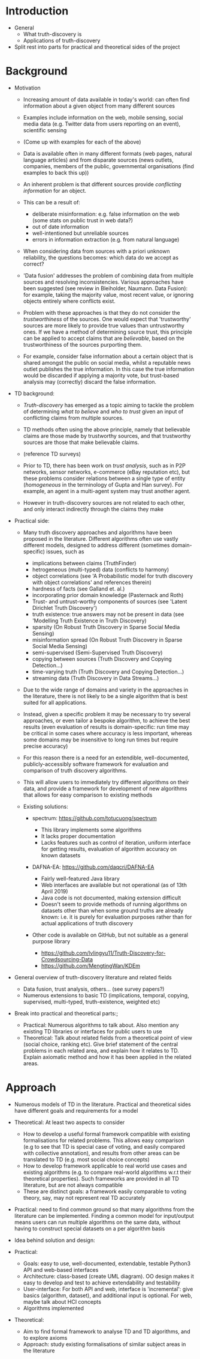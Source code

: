# Introduction
* General
    * What truth-discovery is
    * Applications of truth-discovery
* Split rest into parts for practical and theoretical sides of the project

# Background
* Motivation
    * Increasing amount of data available in today's world: can often find
      information about a given object from many different sources
    * Examples include information on the web, mobile sensing, social media
      data (e.g. Twitter data from users reporting on an event), scientific
      sensing
    * (Come up with examples for each of the above)

    * Data is available often in many different formats (web pages, natural
      language articles) and from disparate sources (news outlets, companies,
      members of the public, governmental organisations (find examples to back
      this up))

    * An inherent problem is that different sources provide *conflicting
      information* for an object.

    * This can be a result of:
        * deliberate misinformation: e.g. false information on the web (some
          stats on public trust in web data?)
        * out of date information
        * well-intentioned but unreliable sources
        * errors in information extraction (e.g. from natural language)

    * When considering data from sources with a priori unknown reliability, the
      questions becomes: which data do we accept as correct?

    * 'Data fusion' addresses the problem of combining data from multiple
      sources and resolving inconsistencies. Various approaches have been
      suggested (see review in Bleiholder, Naumann. Data Fusion): for example,
      taking the majority value, most recent value, or ignoring objects
      entirely where conflicts exist.

    * Problem with these approaches is that they do not consider the
      *trustworthiness* of the sources. One would expect that 'trustworthy'
      sources are more likely to provide true values than untrustworthy ones.
      If we have a method of determining source trust, this principle can be
      applied to accept claims that are *believable*, based on the
      trustworthiness of the sources purporting them.

    * For example, consider false information about a certain object that is
      shared amongst the public on social media, whilst a reputable news outlet
      publishes the true information. In this case the true information would
      be discarded if applying a majority vote, but trust-based analysis may
      (correctly) discard the false information.

* TD background:
    * *Truth-discovery* has emerged as a topic aiming to tackle the problem of
      determining *what to believe* and *who to trust* given an input of
      conflicting claims from multiple sources.

    * TD methods often using the above principle, namely that believable claims are
      those made by trustworthy sources, and that trustworthy sources are those
      that make believable claims.

    * (reference TD surveys)

    * Prior to TD, there has been work on *trust analysis*, such as in P2P
      networks, sensor networks, e-commerce (eBay reputation etc), but these
      problems consider relations between a single type of entity
      (*homogeneous* in the terminology of Gupta and Han survey). For example,
      an agent in a multi-agent system may trust another agent.

    * However in truth-discovery sources are not related to each other, and
      only interact indirectly through the claims they make

* Practical side:

    * Many truth discovery approaches and algorithms have been proposed in the
      literature. Different algorithms often use vastly different models,
      designed to address different (sometimes domain-specific) issues, such as
        * implications between claims (TruthFinder)
        * hetrogeneous (multi-typed) data (conflicts to harmony)
        * object correlations (see 'A Probabilistic model for truth discovery
          with object correlations' and references therein)
        * hardness of facts (see Galland et. al.)
        * incorporating prior domain knowledge (Pasternack and Roth)
        * Trust- and untrust-worthy components of sources (see 'Latent
          Dirichlet Truth Discovery')
        * truth existence: true answers may not be present in data (see
          'Modelling Truth Existence in Truth Discovery)
        * sparsity (On Robust Truth Discovery in Sparse Social Media Sensing)
        * misinformation spread (On Robust Truth Discovery in Sparse Social
          Media Sensing)
        * semi-supervised (Semi-Supervised Truth Discovery)
        * copying between sources (Truth Discovery and Copying Detection...)
        * time-varying truth (Truth Discovery and Copying Detection...)
        * streaming data (Truth Discovery in Data Streams...)

    * Due to the wide range of domains and variety in the approaches in the
      literature, there is not likely to be a single algorithm that is best
      suited for all applications.

    * Instead, given a specific problem it may be necessary to try several
      approaches, or even tailor a bespoke algorithm, to achieve the best
      results (even evaluation of results is domain-specific: run time may be
      critical in some cases where accuracy is less important, whereas some
      domains may be insensitive to long run times but require precise
      accuracy)

    * For this reason there is a need for an extendible, well-documented,
      publicly-accessibly software framework for evaluation and comparison of
      truth discovery algorithms.

    * This will allow users to immediately try different algorithms on their
      data, and provide a framework for development of new algorithms that
      allows for easy comparison to existing methods

    * Existing solutions:
        * spectrum: https://github.com/totucuong/spectrum
            * This library implements some algorithms
            * It lacks proper documentation
            * Lacks features such as control of iteration, uniform interface
              for getting results, evaluation of algorithm accuracy on known
              datasets
        * DAFNA-EA: https://github.com/daqcri/DAFNA-EA
            * Fairly well-featured Java library
            * Web interfaces are available but not operational (as of 13th
              April 2019)
            * Java code is not documented, making extension difficult
            * Doesn't seem to provide methods of running algorithms on datasets
              other than when some ground truths are already known: i.e. it is
              purely for evaluation purposes rather than for actual
              applications of truth discovery

        * Other code is available on GitHub, but not suitable as a general
          purpose library
            * https://github.com/lvlingyu11/Truth-Discovery-for-Crowdsourcing-Data
            * https://github.com/MengtingWan/KDEm

* General overview of truth-discovery literature and related fields
    * Data fusion, trust analysis, others... (see survey papers?)
    * Numerous extensions to basic TD (implications, temporal, copying,
      supervised, multi-typed, truth-existence, weighted etc)

* Break into practical and theoretical parts:;
    * Practical: Numerous algorithms to talk about. Also mention any existing
      TD libraries or interfaces for public users to use
    * Theoretical: Talk about related fields from a theoretical point of view
      (social choice, ranking etc). Give brief statement of the central
      problems in each related area, and explain how it relates to TD. Explain
      axiomatic method and how it has been applied in the related areas.

# Approach
* Numerous models of TD in the literature. Practical and theoretical sides have
  different goals and requirements for a model
* Theoretical: At least two aspects to consider
    * How to develop a useful formal framework compatible with existing
      formalisations for related problems. This allows easy comparison (e.g to
      see that TD is special case of voting, and easily compared with
      collective annotation), and results from other areas can be translated to
      TD (e.g. most social choice concepts)
    * How to develop framework applicable to real world use cases and existing
      algorithms (e.g. to compare real-world algorithms w.r.t their theoretical
      properties). Such frameworks are provided in all TD literature, but are
      not always compatible
    * These are distinct goals: a framework easily comparable to voting theory,
      say, may not represent real TD accurately
* Practical: need to find common ground so that many algorithms from the
  literature can be implemented. Finding a common model for input/output means
  users can run multiple algorithms on the same data, without having to
  construct special datasets on a per algorithm basis

* Idea behind solution and design:
* Practical:
    * Goals: easy to use, well-documented, extendable, testable Python3 API and
      web-based interfaces
    * Architecture: class-based (create UML diagram). OO design makes it easy
      to develop and test to achieve extendability and testability
    * User-interface: For both API and web, interface is 'incremental': give
      basics (algorithm, dataset), and additional input is optional. For web,
      maybe talk about HCI concepts
    * Algorithms implemented
* Theoretical:
    * Aim to find formal framework to analyse TD and TD algorithms, and to
      explore axioms
    * Approach: study existing formalisations of similar subject areas in the
      literature
